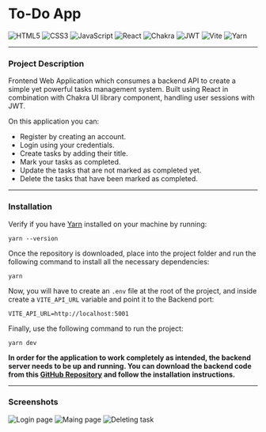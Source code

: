 # To-Do App

![HTML5](https://img.shields.io/badge/html5-%23E34F26.svg?style=for-the-badge&logo=html5&logoColor=white) ![CSS3](https://img.shields.io/badge/css3-%231572B6.svg?style=for-the-badge&logo=css3&logoColor=white) ![JavaScript](https://img.shields.io/badge/javascript-%23323330.svg?style=for-the-badge&logo=javascript&logoColor=%23F7DF1E) ![React](https://img.shields.io/badge/react-%2320232a.svg?style=for-the-badge&logo=react&logoColor=%2361DAFB) ![Chakra](https://img.shields.io/badge/chakra-%234ED1C5.svg?style=for-the-badge&logo=chakraui&logoColor=white) ![JWT](https://img.shields.io/badge/JWT-black?style=for-the-badge&logo=JSON%20web%20tokens) ![Vite](https://img.shields.io/badge/vite-%23646CFF.svg?style=for-the-badge&logo=vite&logoColor=white) ![Yarn](https://img.shields.io/badge/yarn-%232C8EBB.svg?style=for-the-badge&logo=yarn&logoColor=white)

---

### Project Description

Frontend Web Application which consumes a backend API to create a simple yet powerful tasks management system. Built using React in combination with Chakra UI library component, handling user sessions with JWT.

On this application you can:

- Register by creating an account.
- Login using your credentials.
- Create tasks by adding their title.
- Mark your tasks as completed.
- Update the tasks that are not marked as completed yet.
- Delete the tasks that have been marked as completed.

---

### Installation

Verify if you have [Yarn](https://yarnpkg.com/getting-started/install) installed on your machine by running:

```
yarn --version
```

Once the repository is downloaded, place into the project folder and run the following command to install all the necessary dependencies:

```
yarn
```

Now, you will have to create an `.env` file at the root of the project, and inside create a `VITE_API_URL` variable and point it to the Backend port:

```
VITE_API_URL=http://localhost:5001
```

Finally, use the following command to run the project:

```
yarn dev
```

**In order for the application to work completely as intended, the backend server needs to be up and running. You can download the backend code from this [GitHub Repository](https://github.com/salvadorperezm/todo-api) and follow the installation instructions.**

---

### Screenshots

![Login page](https://drive.google.com/uc?id=1HBytkxUul7eCX5YCN8hoAUVXI1glA-hu)
![Maing page](https://drive.google.com/uc?id=1S97VhPDENwjpZkSe6mYkwPuaK1OMbKVQ)
![Deleting task](https://drive.google.com/uc?id=1O2zjbalQtCjxa6Se8xz8pYyhs_o7zzTX)
